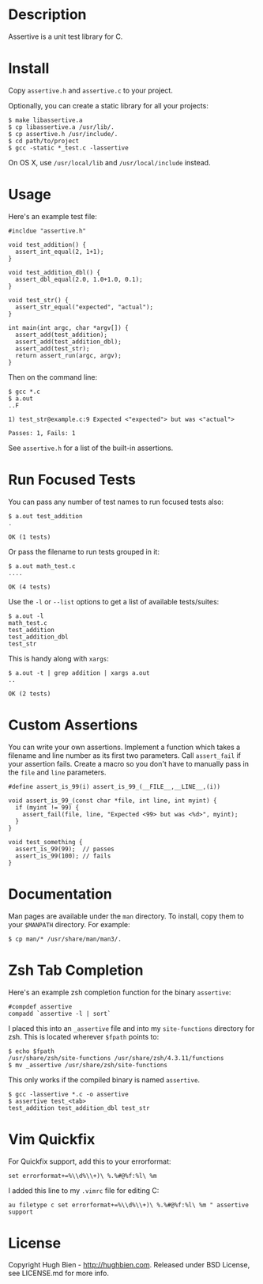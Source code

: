 Description
===========

Assertive is a unit test library for C.

Install
=======

Copy `assertive.h` and `assertive.c` to your project.

Optionally, you can create a static library for all your projects:

    $ make libassertive.a
    $ cp libassertive.a /usr/lib/.
    $ cp assertive.h /usr/include/.
    $ cd path/to/project
    $ gcc -static *_test.c -lassertive

On OS X, use `/usr/local/lib` and `/usr/local/include` instead.

Usage
=====

Here's an example test file:

    #incldue "assertive.h"

    void test_addition() {
      assert_int_equal(2, 1+1);
    }

    void test_addition_dbl() {
      assert_dbl_equal(2.0, 1.0+1.0, 0.1);
    }

    void test_str() {
      assert_str_equal("expected", "actual");
    }

    int main(int argc, char *argv[]) {
      assert_add(test_addition);
      assert_add(test_addition_dbl);
      assert_add(test_str);
      return assert_run(argc, argv);
    }

Then on the command line:

    $ gcc *.c
    $ a.out
    ..F

    1) test_str@example.c:9 Expected <"expected"> but was <"actual">

    Passes: 1, Fails: 1

See `assertive.h` for a list of the built-in assertions.

Run Focused Tests
=================

You can pass any number of test names to run focused tests also:

    $ a.out test_addition
    .

    OK (1 tests)

Or pass the filename to run tests grouped in it:

    $ a.out math_test.c
    ....

    OK (4 tests)

Use the `-l` or `--list` options to get a list of available tests/suites:

    $ a.out -l
    math_test.c
    test_addition
    test_addition_dbl
    test_str

This is handy along with `xargs`:

    $ a.out -t | grep addition | xargs a.out
    ..

    OK (2 tests)

Custom Assertions
=================

You can write your own assertions.  Implement a function which takes a filename
and line number as its first two parameters.  Call `assert_fail` if your
assertion fails.  Create a macro so you don't have to manually pass in the
`file` and `line` parameters.

    #define assert_is_99(i) assert_is_99_(__FILE__,__LINE__,(i))

    void assert_is_99_(const char *file, int line, int myint) {
      if (myint != 99) {
        assert_fail(file, line, "Expected <99> but was <%d>", myint);
      }
    }

    void test_something {
      assert_is_99(99);  // passes
      assert_is_99(100); // fails
    }

Documentation
=============

Man pages are available under the `man` directory.  To install, copy them to
your `$MANPATH` directory.  For example:

    $ cp man/* /usr/share/man/man3/.

Zsh Tab Completion
==================

Here's an example zsh completion function for the binary `assertive`:

    #compdef assertive
    compadd `assertive -l | sort`

I placed this into an `_assertive` file and into my `site-functions` directory
for zsh.  This is located wherever `$fpath` points to:

    $ echo $fpath
    /usr/share/zsh/site-functions /usr/share/zsh/4.3.11/functions
    $ mv _assertive /usr/share/zsh/site-functions

This only works if the compiled binary is named `assertive`.

    $ gcc -lassertive *.c -o assertive
    $ assertive test_<tab>
    test_addition test_addition_dbl test_str

Vim Quickfix
============

For Quickfix support, add this to your errorformat:

    set errorformat+=%\\d%\\+)\ %.%#@%f:%l\ %m

I added this line to my `.vimrc` file for editing C:

    au filetype c set errorformat+=%\\d%\\+)\ %.%#@%f:%l\ %m " assertive support

License
=======

Copyright Hugh Bien - http://hughbien.com.
Released under BSD License, see LICENSE.md for more info.
